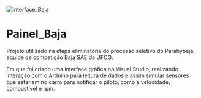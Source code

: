 ![Interface_Baja](https://user-images.githubusercontent.com/77392769/125800077-a09d14a8-98fa-4ded-a6f1-98a9ec2283d8.png)
# Painel_Baja
Projeto utilizado na etapa eliminatória do processo seletivo do Parahybaja, equipe de competição Baja SAE da UFCG.

Em que foi criado uma interface gráfica no Visual Studio, realizando interação com o Arduino para leitura de dados e assim simular sensores que estariam no carro para notificar o piloto, como a velocidade, combustível e rpm.
